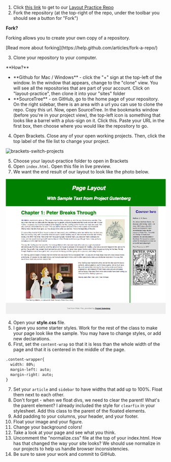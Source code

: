 1. Click [this link](https://github.com/com372-14/layout-practice) to get to our [Layout Practice Repo](https://github.com/com372-14/layout-practice)
2. Fork the repository (at the top-right of the repo, under the toolbar you should see a button for "Fork")
<div class="note">
<p><strong>Fork?</strong></p>
<p>Forking allows you to create your own copy of a repository.<p>
<p>[Read more about forking](https://help.github.com/articles/fork-a-repo/)</p>
</div>

3. Clone your repository to your computer.
<div class="note">
**How?**
<ul><li>**Github for Mac / Windows** - click the "+" sign at the top-left of the window.  In the window that appears, change to the "clone" view.  You will see all the repositories that are part of your account.  Click on "layout-practice", then clone it into your "sites" folder</li>
<li>**SourceTree** - on GitHub, go to the home page of your repository.  On the right sidebar, there is an area with a url you can use to clone the repo.  Copy this url.  Now, open SourceTree.  In the bookmarks window (before you're in your project view), the top-left icon is something that looks like a barrel with a plus-sign on it.  Click this.  Paste your URL in the first box, then choose where you would like the repository to go.</li>
</ul>
</div>

4. Open Brackets.  Close any of your open working projects.  Then, click the top label of the file list to change your project.
<img src="../lesson_files/brackets-switch-projects.png" alt="brackets-switch-projects" width="717" height="320" />

5. Choose your layout-practice folder to open in Brackets
6. Open `index.html`.  Open this file in live preview.
7. We want the end result of our layout to look like the photo below.
<img src="../../lesson_files/layout.png" alt="layout" />

4. Open your **style.css** file.
5. I gave you some starter styles.  Work for the rest of the class to make your page look like the sample.  You may have to change styles, or add new declarations.
6. First, set the ``content-wrap`` so that it is less than the whole width of the page and that it is centered in the middle of the page.
<div class="note">
<div class="highlight"><pre><code class="language-css" data-lang="css"><span class="nt">.content-wrapper</span><span class="p">{</span>
  <span class="k">width</span><span class="o">:</span> <span class="m">80%</span><span class="p">;</span>
  <span class="k">margin-left</span><span class="o">:</span> <span class="k">auto</span><span class="p">;</span>
  <span class="k">margin-right</span><span class="o">:</span> <span class="k">auto</span><span class="p">;</span>
<span class="p">}</span>
</code></pre></div>
</div>

7. Set your ``article`` and ``sidebar`` to have widths that add up to 100%.  Float them next to each other.
8. Don't forget - when we float divs, we need to clear the parent!  What's the parent element?  I already included the style for `clearfix` in your stylesheet.  Add this class to the parent of the floated elements.
9. Add padding to your columns, your header, and your footer.
10. Float your image and your figure.
11. Change your background colors!
12. Take a look at your page and see what you think.
13. Uncomment the "normalize.css" file at the top of your index.html.  How has that changed the way your site looks?  We should use normalize in our projects to help us handle browser inconsistencies.
12. Be sure to save your work and commit to GitHub.